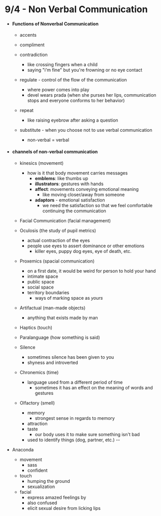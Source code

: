 # 9/4 - Non Verbal Communication

- #### Functions of Nonverbal Communication
	* accents 

	* compliment

	* contradiction 
		- like crossing fingers when a child
		- saying "i'm fine" but you're frowning or no eye contact

	* regulate - control of the flow of the communication
		- where power comes into play
		- devel wears prada (when she purses her lips, communication stops and everyone conforms to her behavior)

	* repeat 
		- like raising eyebrow after asking a question

	* substitute - when you choose not to use verbal communication
		- non-verbal = verbal

- #### channels of non-verbal communication
	* kinesics (movement)
		- how is it that body movement carries messages
			+ **emblems**:  like thumbs up
			+ **illustrators**: gestures with hands
			+ **affect**: movements conveying emotional meaning
				* like moving closer/away from someone
			+ **adaptors** - emotional satisfaction
				* we need the satisfaction so that we feel comfortable continuing the communication 

	* Facial Communication (facial management)

	* Oculosis (the study of pupil metrics)
		- actual contraction of the eyes
		- people use eyes to assert dominance or other emotions
			+ killer eyes, puppy dog eyes, eye of death, etc.

	* Proxemics (spacial communication)
		- on a first date, it would be weird for person to hold your hand
		- intimate space
		- public space
		- social space
		- territory boundaries 
			+ ways of marking space as *yours*

	* Artifactual (man-made objects)
		- anything that exists made by man
	
	* Haptics (touch)
		

	* Paralanguage (how something is said)
	
	* Silence
		- sometimes silence has been given to you
		-  shyness and introverted
		
	* Chronemics (time)
		- language used from a different period of time
			+ sometimes it has an effect on the meaning of words and gestures
	
	* Olfactory (smell)
		- memory
			+ strongest sense in regards to memory 
		- attraction
		- taste
			+ our body uses it to make sure something isn't bad
		- used to identify things (dog, partner, etc.)
--	

- Anaconda
	* movement
		- sass
		- confident
	* touch
		- humping the ground
		- sexualization	
	* facial
		- express amazed feelings by 
		- also confused 
		- elicit sexual desire from licking lips


